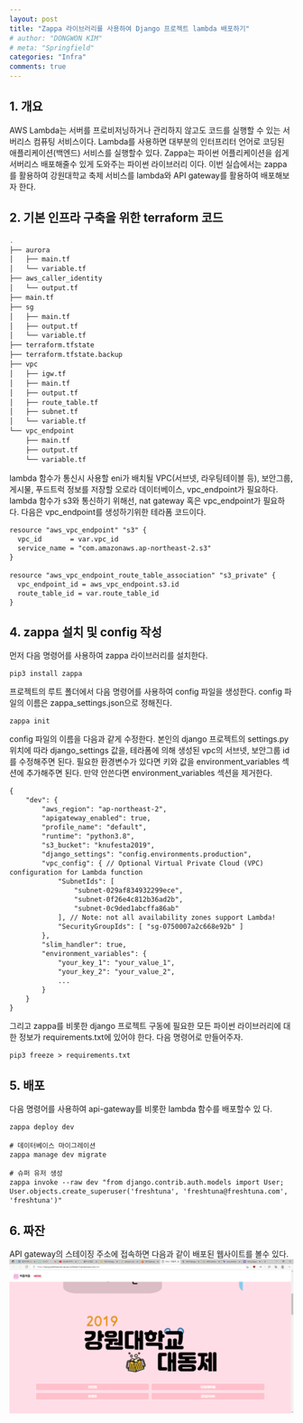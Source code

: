 ```yaml
---
layout: post
title: "Zappa 라이브러리를 사용하여 Django 프로젝트 lambda 배포하기"
# author: "DONGWON KIM"
# meta: "Springfield"
categories: "Infra"
comments: true
---
```


## 1. 개요
AWS Lambda는 서버를 프로비저닝하거나 관리하지 않고도 코드를 실행할 수 있는 서버리스 컴퓨팅 서비스이다. Lambda를 사용하면 대부분의 인터프리터 언어로 코딩된 애플리케이션(백엔드) 서비스를 실행할수 있다. 
Zappa는 파이썬 어플리케이션을 쉽게 서버리스 배포해줄수 있게 도와주는 파이썬 라이브러리 이다. 이번 실습에서는 zappa를 활용하여 강원대학교 축제 서비스를 lambda와 API gateway를 활용하여 배포해보자 한다.

## 2. 기본 인프라 구축을 위한 terraform 코드
```bash
.
├── aurora
│   ├── main.tf
│   └── variable.tf
├── aws_caller_identity
│   └── output.tf
├── main.tf
├── sg
│   ├── main.tf
│   ├── output.tf
│   └── variable.tf
├── terraform.tfstate
├── terraform.tfstate.backup
├── vpc
│   ├── igw.tf
│   ├── main.tf
│   ├── output.tf
│   ├── route_table.tf
│   ├── subnet.tf
│   └── variable.tf
└── vpc_endpoint
    ├── main.tf
    ├── output.tf
    └── variable.tf
```
lambda 함수가 통신시 사용할 eni가 배치될 VPC(서브넷, 라우팅테이블 등), 보안그룹, 게시물, 푸드트럭 정보를 저장할 오로라 데이터베이스, vpc_endpoint가 필요하다.
lambda 함수가 s3와 통신하기 위해선, nat gateway 혹은 vpc_endpoint가 필요하다. 다음은 vpc_endpoint를 생성하기위한 테라폼 코드이다.

```
resource "aws_vpc_endpoint" "s3" {
  vpc_id       = var.vpc_id
  service_name = "com.amazonaws.ap-northeast-2.s3"
}

resource "aws_vpc_endpoint_route_table_association" "s3_private" {
  vpc_endpoint_id = aws_vpc_endpoint.s3.id
  route_table_id = var.route_table_id
}
```

## 4. zappa 설치 및 config 작성
먼저 다음 명령어를 사용하여 zappa 라이브러리를 설치한다.
```
pip3 install zappa
```

프로젝트의 루트 폴더에서 다음 명령어를 사용하여 config 파일을 생성한다. config 파일의 이름은 zappa_settings.json으로 정해진다.
```
zappa init
```

config 파일의 이름을 다음과 같게 수정한다. 본인의 django 프로젝트의 settings.py 위치에 따라 django_settings 값을, 테라폼에 의해 생성된 vpc의 서브넷, 보안그룹 id를 수정해주면 된다. 필요한 환경변수가 있다면 키와 값을 environment_variables 섹션에 추가해주면 된다. 만약 안쓴다면 environment_variables 섹션을 제거한다.

```
{
    "dev": {
        "aws_region": "ap-northeast-2",
        "apigateway_enabled": true,
        "profile_name": "default",
        "runtime": "python3.8",
        "s3_bucket": "knufesta2019",
        "django_settings": "config.environments.production",
        "vpc_config": { // Optional Virtual Private Cloud (VPC) configuration for Lambda function
            "SubnetIds": [ 
                "subnet-029af834932299ece",
                "subnet-0f26e4c812b36ad2b",
                "subnet-0c9ded1abcffa86ab"
            ], // Note: not all availability zones support Lambda!
            "SecurityGroupIds": [ "sg-0750007a2c668e92b" ]
        },
        "slim_handler": true,
        "environment_variables": {
            "your_key_1": "your_value_1",
            "your_key_2": "your_value_2",
            ...
        }
    }
}
```

그리고 zappa를 비롯한 django 프로젝트 구동에 필요한 모든 파이썬 라이브러리에 대한 정보가 requirements.txt에 있어야 한다. 다음 명령어로 만들어주자.
```
pip3 freeze > requirements.txt
```

## 5. 배포
다음 명령어를 사용하여 api-gateway를 비롯한 lambda 함수를 배포할수 있
다.
```
zappa deploy dev

# 데이터베이스 마이그레이션
zappa manage dev migrate

# 슈퍼 유저 생성
zappa invoke --raw dev "from django.contrib.auth.models import User; User.objects.create_superuser('freshtuna', 'freshtuna@freshtuna.com', 'freshtuna')"
```

## 6. 짜잔
API gateway의 스테이징 주소에 접속하면 다음과 같이 배포된 웹사이트를 볼수 있다.
![Image Alt 텍스트](/img/2021/7/7/example.PNG)
